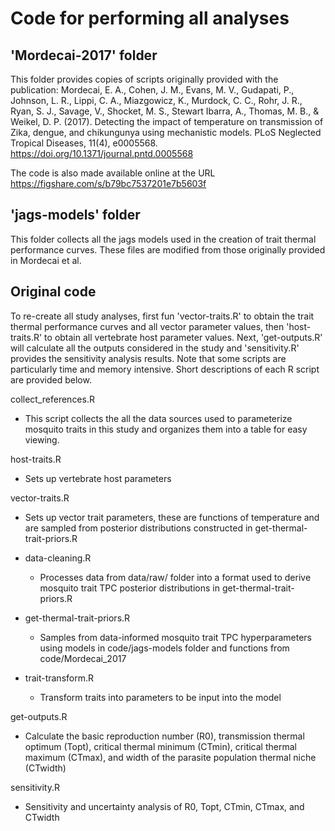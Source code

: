# Code for performing all analyses
## 'Mordecai-2017' folder
This folder provides copies of scripts originally provided with the publication:
Mordecai, E. A., Cohen, J. M., Evans, M. V., Gudapati, P., Johnson, L. R., Lippi, C. A., Miazgowicz, K., Murdock, C. C., Rohr, J. R., Ryan, S. J., Savage, V., Shocket, M. S., Stewart Ibarra, A., Thomas, M. B., & Weikel, D. P. (2017). Detecting the impact of temperature on transmission of Zika, dengue, and chikungunya using mechanistic models. PLoS Neglected Tropical Diseases, 11(4), e0005568. https://doi.org/10.1371/journal.pntd.0005568

The code is also made available online at the URL https://figshare.com/s/b79bc7537201e7b5603f

## 'jags-models' folder
This folder collects all the jags models used in the creation of trait thermal performance curves. These files are modified from those originally provided in Mordecai et al. 

## Original code
To re-create all study analyses, first fun 'vector-traits.R' to obtain the trait thermal performance curves and all vector parameter values, then 'host-traits.R' to obtain all vertebrate host parameter values. Next, 'get-outputs.R' will calculate all the outputs considered in the study and 'sensitivity.R' provides the sensitivity analysis results. Note that some scripts are particularly time and memory intensive. Short descriptions of each R script are provided below.

collect_references.R
  * This script collects the all the data sources used to parameterize mosquito traits in this study and organizes them into a table for easy viewing.

host-traits.R
  * Sets up vertebrate host parameters

vector-traits.R
  * Sets up vector trait parameters, these are functions of temperature and are sampled from posterior distributions constructed in get-thermal-trait-priors.R

  - data-cleaning.R
    * Processes data from data/raw/ folder into a format used to derive mosquito trait TPC posterior distributions in get-thermal-trait-priors.R

  - get-thermal-trait-priors.R
    * Samples from data-informed mosquito trait TPC hyperparameters using models in code/jags-models folder and functions from code/Mordecai_2017

  - trait-transform.R
    * Transform traits into parameters to be input into the model

get-outputs.R
  * Calculate the basic reproduction number (R0), transmission thermal optimum (Topt), critical thermal minimum (CTmin), critical thermal maximum (CTmax), and width of the parasite population thermal niche (CTwidth)

sensitivity.R
  * Sensitivity and uncertainty analysis of R0, Topt, CTmin, CTmax, and CTwidth
